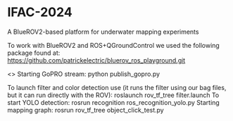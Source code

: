 # IFAC-2024
A BlueROV2-based platform for underwater mapping experiments


To work with BlueROV2 and ROS+QGroundControl we used the following package found at:
https://github.com/patrickelectric/bluerov_ros_playground.git

<<TODO-things to do before staring the filter>>
Starting GoPRO stream:
	python publish_gopro.py

To launch filter and color detection use (it runs the filter using our bag files, but it can run directly with the ROV):
	roslaunch rov_tf_tree filter.launch
To start YOLO detection:
	rosrun recognition ros_recognition_yolo.py
Starting mapping graph:
	rosrun rov_tf_tree object_click_test.py
